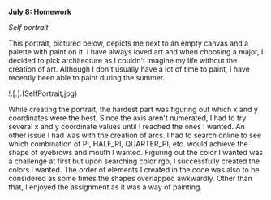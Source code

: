 **July 8: Homework**

*Self portrait*

This portrait, pictured below, depicts me next to an empty canvas and a palette with paint on it. I have always loved art and when choosing a major, I decided to pick architecture as I couldn't imagine my life without the creation of art. Although I don't usually have a lot of time to paint, I have recently been able to paint during the summer.

!.[.].(SelfPortrait,jpg)

While creating the portrait, the hardest part was figuring out which x and y coordinates were the best. Since the axis aren't numerated, I had to try several x and y coordinate values until I reached the ones I wanted. An other issue I had was with the creation of arcs. I had to search online to see which combination of PI, HALF_PI, QUARTER_PI, etc. would achieve the shape of eyebrows and mouth I wanted. Figuring out the color I wanted was a challenge at first but upon searching color rgb, I successfully created the colors I wanted. The order of elements I created in the code was also to be considered as some times the shapes overlapped awkwardly. Other than that, I enjoyed the assignment as it was a way of painting.
